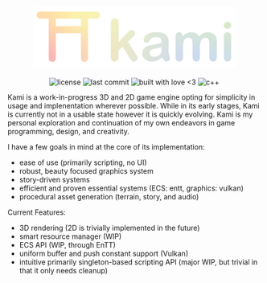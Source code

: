 <p align="center">
  <img alt="Kami Logo" src="assets/kami_logo_banner_gradient.svg" style="width: 80%">   
</p>

<p align="center" style="height: 21px">
  <img align="middle" alt="license" src="https://img.shields.io/github/license/SwampPear/kami.svg">
  <img align="middle" alt="last commit" src="https://img.shields.io/github/last-commit/SwampPear/kami.svg">
  <img align="middle" style="height: 21px" alt="built with love <3" src="http://ForTheBadge.com/images/badges/built-with-love.svg">
  <img align="middle" alt="c++" src="https://img.shields.io/badge/c++-%2300599C.svg?style=for-the-badge logo=c%2B%2B&logoColor=white">
</p>

Kami is a work-in-progress 3D and 2D game engine opting for simplicity in usage and implenentation wherever possible.
While in its early stages, Kami is currently not in a usable state however it is quickly evolving. 
Kami is my personal exploration and continuation of my own endeavors in game programming, design, and creativity.

I have a few goals in mind at the core of its implementation:

- ease of use (primarily scripting, no UI)
- robust, beauty focused graphics system
- story-driven systems
- efficient and proven essential systems (ECS: entt, graphics: vulkan)
- procedural asset generation (terrain, story, and audio)

Current Features:
- 3D rendering (2D is trivially implemented in the future)
- smart resource manager (WIP)
- ECS API (WIP, through EnTT)
- uniform buffer and push constant support (Vulkan)
- intuitive primarily singleton-based scripting API (major WIP, but trivial in that it only needs cleanup)
